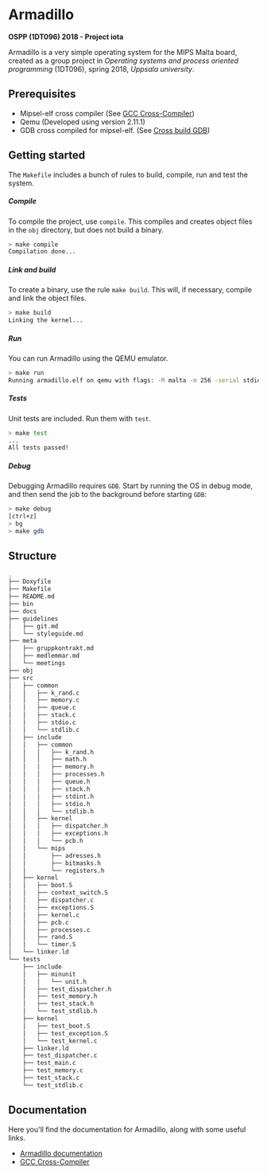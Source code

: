 # Armadillo

__OSPP (1DT096) 2018 - Project iota__

Armadillo is a very simple operating system for the MIPS Malta board, created as a group project in _Operating systems and process oriented programming_ (1DT096), spring 2018, _Uppsala university_.

## Prerequisites

* Mipsel-elf cross compiler (See [GCC Cross-Compiler](https://wiki.osdev.org/GCC_Cross-Compiler))
* Qemu (Developed using version 2.11.1)
* GDB cross compiled for mipsel-elf. (See [Cross build GDB](https://www.linux-mips.org/wiki/Toolchains#GDB))

## Getting started

The ``Makefile`` includes a bunch of rules to build, compile, run and test the system.

##### Compile

To compile the project, use ``compile``. This  compiles and creates object files in the ``obj`` directory, but does not build a binary.

```bash
> make compile
Compilation done...
```

##### Link and build

To create a binary, use the rule ``make build``. This will, if necessary, compile and link the object files.

```bash
> make build
Linking the kernel...
```

##### Run

You can run Armadillo using the QEMU emulator.

```bash
> make run
Running armadillo.elf on qemu with flags: -M malta -m 256 -serial stdio
```

##### Tests

Unit tests are included. Run them with ``test``.

```bash
> make test
...
All tests passed!
```

##### Debug

Debugging Armadillo requires ``GDB``. Start by running the OS in debug mode, and then send the job to the background before starting ``GDB``:

```bash
> make debug
[ctrl+z]
> bg
> make gdb
```

## Structure

```bash
.
├── Doxyfile
├── Makefile
├── README.md
├── bin
├── docs
├── guidelines
│   ├── git.md
│   └── styleguide.md
├── meta
│   ├── gruppkontrakt.md
│   ├── medlemmar.md
│   └── meetings
├── obj
├── src
│   ├── common
│   │   ├── k_rand.c
│   │   ├── memory.c
│   │   ├── queue.c
│   │   ├── stack.c
│   │   ├── stdio.c
│   │   └── stdlib.c
│   ├── include
│   │   ├── common
│   │   │   ├── k_rand.h
│   │   │   ├── math.h
│   │   │   ├── memory.h
│   │   │   ├── processes.h
│   │   │   ├── queue.h
│   │   │   ├── stack.h
│   │   │   ├── stdint.h
│   │   │   ├── stdio.h
│   │   │   └── stdlib.h
│   │   ├── kernel
│   │   │   ├── dispatcher.h
│   │   │   ├── exceptions.h
│   │   │   └── pcb.h
│   │   └── mips
│   │       ├── adresses.h
│   │       ├── bitmasks.h
│   │       └── registers.h
│   ├── kernel
│   │   ├── boot.S
│   │   ├── context_switch.S
│   │   ├── dispatcher.c
│   │   ├── exceptions.S
│   │   ├── kernel.c
│   │   ├── pcb.c
│   │   ├── processes.c
│   │   ├── rand.S
│   │   └── timer.S
│   └── linker.ld
└── tests
    ├── include
    │   ├── minunit
    │   │   └── unit.h
    │   ├── test_dispatcher.h
    │   ├── test_memory.h
    │   ├── test_stack.h
    │   └── test_stdlib.h
    ├── kernel
    │   ├── test_boot.S
    │   ├── test_exception.S
    │   └── test_kernel.c
    ├── linker.ld
    ├── test_dispatcher.c
    ├── test_main.c
    ├── test_memory.c
    ├── test_stack.c
    └── test_stdlib.c
```

## Documentation

Here you'll find the documentation for Armadillo, along with some useful links.

* [Armadillo documentation](https://uu-os-2018.github.io/project-iota/)
* [GCC Cross-Compiler](https://wiki.osdev.org/GCC_Cross-Compiler)
